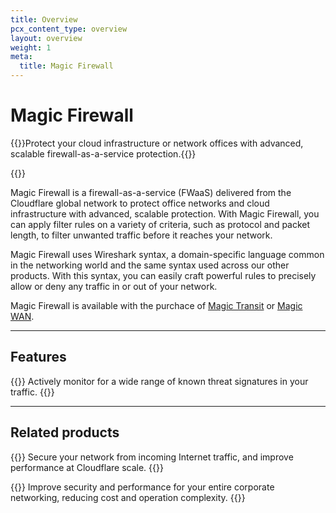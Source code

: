 ```yaml
---
title: Overview
pcx_content_type: overview
layout: overview
weight: 1
meta:
  title: Magic Firewall
---
```


# Magic Firewall

{{<description>}}Protect your cloud infrastructure or network offices with advanced, scalable firewall-as-a-service protection.{{</description>}}

{{<plan type="enterprise">}}

Magic Firewall is a firewall-as-a-service (FWaaS) delivered from the Cloudflare global network to protect office networks and cloud infrastructure with advanced, scalable protection. With Magic Firewall, you can apply filter rules on a variety of criteria, such as protocol and packet length, to filter unwanted traffic before it reaches your network.

Magic Firewall uses Wireshark syntax, a domain-specific language common in the networking world and the same syntax used across our other products. With this syntax, you can easily craft powerful rules to precisely allow or deny any traffic in or out of your network.

Magic Firewall is available with the purchace of [Magic Transit](/magic-transit/) or [Magic WAN](/magic-wan/).

---
 
## Features
 
{{<feature header="Intrusion Detection System (IDS)" href="/magic-firewall/how-to/enable-ids/">}}
Actively monitor for a wide range of known threat signatures in your traffic.
{{</feature>}}
 
---

## Related products
 
{{<related header="Cloudflare Magic Transit" href="/magic-transit/" product="cloudflare-one">}}
Secure your network from incoming Internet traffic, and improve performance at Cloudflare scale.
{{</related>}}

{{<related header="Cloudflare Magic WAN" href="/magic-wan/" product="cloudflare-one">}}
Improve security and performance for your entire corporate networking, reducing cost and operation complexity.
{{</related>}}

